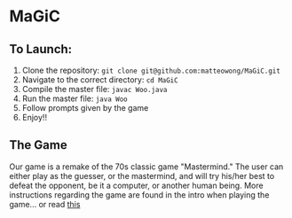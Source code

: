# MaGiC
## To Launch:
1. Clone the repository: ```git clone git@github.com:matteowong/MaGiC.git```
2. Navigate to the correct directory: ```cd MaGiC```
3. Compile the master file: ```javac Woo.java```
4. Run the master file: ```java Woo```
5. Follow prompts given by the game
6. Enjoy!!

## The Game
Our game is a remake of the 70s classic game "Mastermind." 
The user can either play as the guesser, or the mastermind, and will try his/her best
to defeat the opponent, be it a computer, or another human being. More instructions regarding
the game are found in the intro when playing the game... or read [this](https://en.wikipedia.org/wiki/Mastermind_(board_game)#Gameplay_and_rules)
